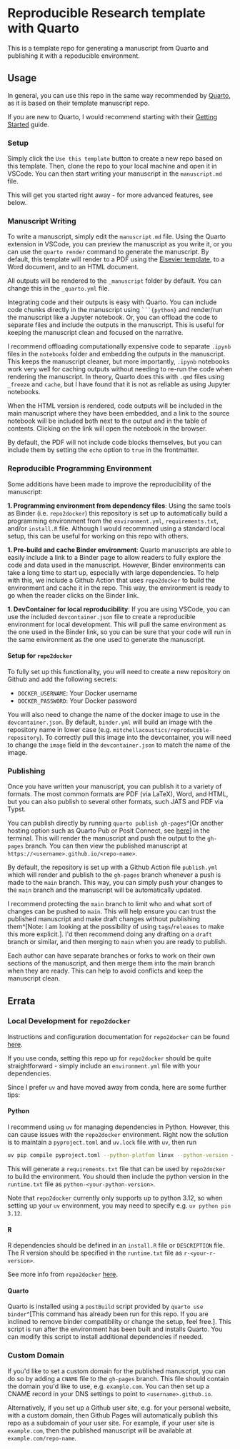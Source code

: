 # Reproducible Research template with Quarto

This is a template repo for generating a manuscript from Quarto and publishing it with a repoducible environment.

## Usage

In general, you can use this repo in the same way recommended by [Quarto](https://quarto.org/docs/manuscripts/authoring/vscode.html), as it is based on their template manuscript repo.

If you are new to Quarto, I would recommend starting with their [Getting Started](https://quarto.org/docs/getting-started.html) guide.

### Setup

Simply click the `Use this template` button to create a new repo based on this template. Then, clone the repo to your local machine and open it in VSCode. You can then start writing your manuscript in the `manuscript.md` file.

This will get you started right away - for more advanced features, see below.

### Manuscript Writing

To write a manuscript, simply edit the `manuscript.md` file. Using the Quarto extension in VSCode, you can preview the manuscript as you write it, or you can use the `quarto render` command to generate the manuscript. By default, this template will render to a PDF using the [Elsevier template](https://github.com/quarto-journals/elsevier), to a Word document, and to an HTML document.

All outputs will be rendered to the `_manuscript` folder by default. You can change this in the `_quarto.yml` file.

Integrating code and their outputs is easy with Quarto. You can include code chunks directly in the manuscript using ` ```{python} ` and render/run the manuscript like a Jupyter notebook. Or, you can offload the code to separate files and include the outputs in the manuscript. This is useful for keeping the manuscript clean and focused on the narrative.

I recommend offloading computationally expensive code to separate `.ipynb` files in the `notebooks` folder and embedding the outputs in the manuscript. This keeps the manuscript cleaner, but more importantly, `.ipynb` notebooks work very well for caching outputs without needing to re-run the code when rendering the manuscript. In theory, Quarto does this with `.qmd` files using `_freeze` and `cache`, but I have found that it is not as reliable as using Jupyter notebooks.

When the HTML version is rendered, code outputs will be included in the main manuscript where they have been embedded, and a link to the source notebook will be included both next to the output and in the table of contents. Clicking on the link will open the notebook in the browser.

By default, the PDF will not include code blocks themselves, but you can include them by setting the `echo` option to `true` in the frontmatter.

### Reproducible Programming Environment

Some additions have been made to improve the reproducibility of the manuscript:

**1. Programming environment from dependency files**: Using the same tools as Binder (i.e. `repo2docker`) this repository is set up to automatically build a programming environment from the `environment.yml`, `requirements.txt`, and/or `install.R` file. Although I would recommned using a standard local setup, this can be useful for working on this repo with others.

**1. Pre-build and cache Binder environment**: Quarto manuscripts are able to easily include a link to a Binder page to allow readers to fully explore the code and data used in the manuscript. However, Binder environments can take a long time to start up, especially with large dependencies. To help with this, we include a Github Action that uses `repo2docker` to build the environment and cache it in the repo. This way, the environment is ready to go when the reader clicks on the Binder link.

**1. DevContainer for local reproducibility**: If you are using VSCode, you can use the included `devcontainer.json` file to create a reproducible environment for local development. This will pull the same environment as the one used in the Binder link, so you can be sure that your code will run in the same environment as the one used to generate the manuscript.

#### Setup for `repo2docker`

To fully set up this functionality, you will need to create a new repository on Github and add the following secrets:

- `DOCKER_USERNAME`: Your Docker username
- `DOCKER_PASSWORD`: Your Docker password

You will also need to change the name of the docker image to use in the `devcontainer.json`. By default, `binder.yml` will build an image with the repository name in lower case (e.g. `mitchellacoustics/reproducible-repository`). To correctly pull this image into the devcontainer, you will need to change the `image` field in the `devcontainer.json` to match the name of the image.

### Publishing

Once you have written your manuscript, you can publish it to a variety of formats. The most common formats are PDF (via LaTeX), Word, and HTML, but you can also publish to several other formats, such JATS and PDF via Typst.

You can publish directly by running `quarto publish gh-pages`^[Or another hosting option such as Quarto Pub or Posit Connect, see [here](https://quarto.org/docs/publishing/)] in the terminal. This will render the manuscript and push the output to the `gh-pages` branch. You can then view the published manuscript at `https://<username>.github.io/<repo-name>`.

By default, the repository is set up with a Github Action file `publish.yml` which will render and publish to the `gh-pages` branch whenever a push is made to the `main` branch. This way, you can simply push your changes to the `main` branch and the manuscript will be automatically updated.

I recommend protecting the `main` branch to limit who and what sort of changes can be pushed to `main`. This will help ensure you can trust the published manuscript and make draft changes without publishing them^[Note: I am looking at the possibility of using `tags`/`releases` to make this more explicit.]. I'd then recommend doing any drafting on a `draft` branch or similar, and then merging to `main` when you are ready to publish.

Each author can have separate branches or forks to work on their own sections of the manuscript, and then merge them into the main branch when they are ready. This can help to avoid conflicts and keep the manuscript clean.

## Errata

### Local Development for `repo2docker`

Instructions and configuration documentation for `repo2docker` can be found [here](https://repo2docker.readthedocs.io/en/latest/config_files.html).

If you use conda, setting this repo up for `repo2docker` should be quite straightforward - simply include an `environment.yml` file with your dependencies.

Since I prefer `uv` and have moved away from conda, here are some further tips:

#### Python

I recommend using `uv` for managing dependencies in Python. However, this can cause issues with the `repo2docker` environment. Right now the solution is to maintain a `pyproject.toml` and `uv.lock` file with `uv`, then run

```bash
uv pip compile pyproject.toml --python-platfom linux --python-version <your-python-version> -o requirements.txt
```

This will generate a `requirements.txt` file that can be used by `repo2docker` to build the environment. You should then include the python version in the `runtime.txt` file as `python-<your-python-version>`.

Note that `repo2docker` currently only supports up to python 3.12, so when setting up your `uv` environment, you may need to specify e.g. `uv python pin 3.12`.

#### R

R dependencies should be defined in an `install.R` file or `DESCRIPTION` file. The R version should be specified in the `runtime.txt` file as `r-<your-r-version>`.

See more info from `repo2docker` [here](https://repo2docker.readthedocs.io/en/latest/config_files.html).

#### Quarto

Quarto is installed using a `postBuild` script provided by `quarto use binder`^[This command has already been run for this repo. If you are inclined to remove binder compatibility or change the setup, feel free.]. This script is run after the environment has been built and installs Quarto. You can modify this script to install additional dependencies if needed.

### Custom Domain

If you'd like to set a custom domain for the published manuscript, you can do so by adding a `CNAME` file to the `gh-pages` branch. This file should contain the domain you'd like to use, e.g. `example.com`. You can then set up a CNAME record in your DNS settings to point to `<username>.github.io`.

Alternatively, if you set up a Github user site, e.g. for your personal website, with a custom domain, then Github Pages will automatically publish this repo as a subdomain of your user site. For example, if your user site is `example.com`, then the published manuscript will be available at `example.com/repo-name`.
